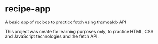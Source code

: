 # recipe-app
A basic app of recipes to practice fetch using themealdb API

This project was create for learning purposes only, to practice HTML, CSS and JavaScript technologies and the fetch API.
